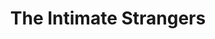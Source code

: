 ---
title: The Intimate Strangers
year: 1925
opening_date: 1925-01-27
closing_date: 
layout: productions
image:
image_caption:
image_credit:
playbill:
category:
Theatre: Theatre Jacksonville
cast:
  Isabel Stuart: Gladys Thornton
  The Station Manager: J.H. Pratt
  Henry: Lawrence Perkins
  William Ames: Harold Schiff
  Florence: Marjory Brash
  Aunt Ellen: May Wills Freeman
  Johnnie White: Philip Conroy
  Mattie: Rose Gillespy Baldwin
crew:
  Director: Elaine I. Minick
  Stage Manager: Birsa Shepard
  Staging and lighting Assistant:
    - Cecil Batchelder
    - Harlan Mann
    - J.H. Pratt
    - Lawrence Perkins
    - Dick Grether
  Props: Helen Mullikin
understudies:
orchestra:
external_links:
---